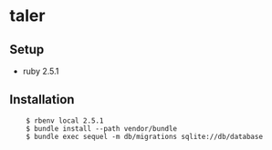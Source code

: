 # taler

## Setup

* ruby 2.5.1

## Installation

		$ rbenv local 2.5.1
		$ bundle install --path vendor/bundle
		$ bundle exec sequel -m db/migrations sqlite://db/database

